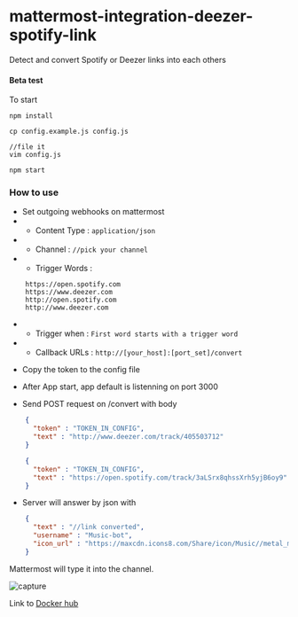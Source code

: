  # mattermost-integration-deezer-spotify-link
 
 Detect and convert Spotify or Deezer links into each others   
 
 #### Beta test
 
 To start
 ```
 npm install
 
 cp config.example.js config.js
 
 //file it
 vim config.js
 
 npm start

```

### How to use

- Set outgoing webhooks on mattermost
- - Content Type : `application/json`
- - Channel : `//pick your channel`
- - Trigger Words : 
```
    https://open.spotify.com
    https://www.deezer.com
    http://open.spotify.com
    http://www.deezer.com
``` 
- - Trigger when : `First word starts with a trigger word`
- - Callback URLs : `http://[your_host]:[port_set]/convert`

- Copy the token to the config file
- After App start, app default is listenning on port 3000
- Send POST request on /convert with body
```json
    {
      "token" : "TOKEN_IN_CONFIG",
      "text" : "http://www.deezer.com/track/405503712" 
    }
```
```json
    {
      "token" : "TOKEN_IN_CONFIG",
      "text" : "https://open.spotify.com/track/3aLSrx8qhssXrh5yjB6oy9" 
    }
```

- Server will answer by json with
```json
    {
      "text" : "//link converted",
      "username" : "Music-bot",
      "icon_url" : "https://maxcdn.icons8.com/Share/icon/Music//metal_music1600.png"
    }
```

Mattermost will type it into the channel.

![capture](https://i.ibb.co/JdGwMcJ/Capture.png)

Link to [Docker hub](https://hub.docker.com/r/kaylleur/mattermost-integration-deezer-spotify-link/)
